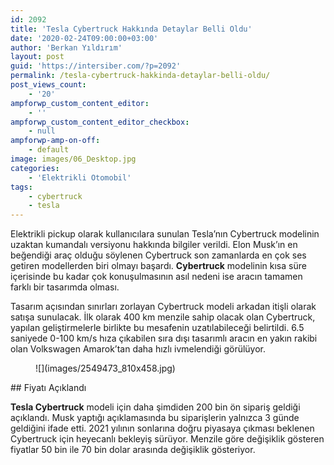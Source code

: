 ```yaml
---
id: 2092
title: 'Tesla Cybertruck Hakkında Detaylar Belli Oldu'
date: '2020-02-24T09:00:00+03:00'
author: 'Berkan Yıldırım'
layout: post
guid: 'https://intersiber.com/?p=2092'
permalink: /tesla-cybertruck-hakkinda-detaylar-belli-oldu/
post_views_count:
    - '20'
ampforwp_custom_content_editor:
    - ''
ampforwp_custom_content_editor_checkbox:
    - null
ampforwp-amp-on-off:
    - default
image: images/06_Desktop.jpg
categories:
    - 'Elektrikli Otomobil'
tags:
    - cybertruck
    - tesla
---
```


Elektrikli pickup olarak kullanıcılara sunulan Tesla’nın Cybertruck modelinin uzaktan kumandalı versiyonu hakkında bilgiler verildi. Elon Musk’ın en beğendiği araç olduğu söylenen Cybertruck son zamanlarda en çok ses getiren modellerden biri olmayı başardı. **Cybertruck** modelinin kısa süre içerisinde bu kadar çok konuşulmasının asıl nedeni ise aracın tamamen farklı bir tasarımda olması.

Tasarım açısından sınırları zorlayan Cybertruck modeli arkadan itişli olarak satışa sunulacak. İlk olarak 400 km menzile sahip olacak olan Cybertruck, yapılan geliştirmelerle birlikte bu mesafenin uzatılabileceği belirtildi. 6.5 saniyede 0-100 km/s hıza çıkabilen sıra dışı tasarımlı aracın en yakın rakibi olan Volkswagen Amarok’tan daha hızlı ivmelendiği görülüyor.

<figure class="wp-block-image size-large">![](images/2549473_810x458.jpg)</figure>## Fiyatı Açıklandı

**Tesla Cybertruck** modeli için daha şimdiden 200 bin ön sipariş geldiği açıklandı. Musk yaptığı açıklamasında bu siparişlerin yalnızca 3 günde geldiğini ifade etti. 2021 yılının sonlarına doğru piyasaya çıkması beklenen Cybertruck için heyecanlı bekleyiş sürüyor. Menzile göre değişiklik gösteren fiyatlar 50 bin ile 70 bin dolar arasında değişiklik gösteriyor.